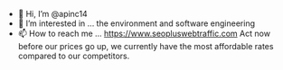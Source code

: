 - 👋 Hi, I’m @apinc14
- 👀 I’m interested in ... the environment and software engineering 
- 📫 How to reach me ... https://www.seopluswebtraffic.com
Act now before our prices go up, we currently have the most affordable rates compared to our competitors. 


<!---
apinc14/apinc14 is a ✨ special ✨ repository because its `README.md` (this file) appears on your GitHub profile.
You can click the Preview link to take a look at your changes.
--->
